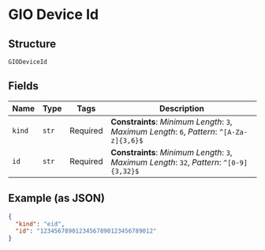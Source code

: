 
# GIO Device Id

## Structure

`GIODeviceId`

## Fields

| Name | Type | Tags | Description |
|  --- | --- | --- | --- |
| `kind` | `str` | Required | **Constraints**: *Minimum Length*: `3`, *Maximum Length*: `6`, *Pattern*: `^[A-Za-z]{3,6}$` |
| `id` | `str` | Required | **Constraints**: *Minimum Length*: `3`, *Maximum Length*: `32`, *Pattern*: `^[0-9]{3,32}$` |

## Example (as JSON)

```json
{
  "kind": "eid",
  "id": "12345678901234567890123456789012"
}
```

